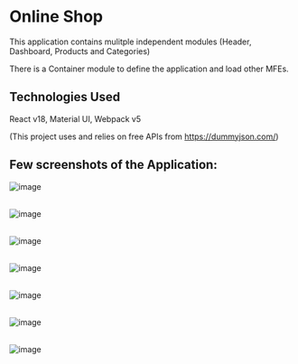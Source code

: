 # Online Shop

This application contains mulitple independent modules (Header, Dashboard, Products and Categories)

There is a Container module to define the application and load other MFEs.

## Technologies Used
React v18, Material UI, Webpack v5

(This project uses and relies on free APIs from https://dummyjson.com/)

## Few screenshots of the Application:

![image](https://github.com/aanchal-fatwani/online-shop/assets/63228776/46faf82e-e983-477b-a1f9-49cd2224e741)
<br/>
<br/>

![image](https://github.com/aanchal-fatwani/online-shop/assets/63228776/6bf7b9c0-93a4-4c73-939c-8856587410e6)
<br/>
<br/>

![image](https://github.com/aanchal-fatwani/online-shop/assets/63228776/b1db1ea2-d775-42b9-9f3a-be232ddc2248)
<br/>
<br/>

![image](https://github.com/aanchal-fatwani/online-shop/assets/63228776/bd8b0363-5bf1-4fba-a0ba-f8a69286da39)
<br/>
<br/>

![image](https://github.com/aanchal-fatwani/online-shop/assets/63228776/cb9da356-840a-4caa-86bd-07448653013b)
<br/>
<br/>

![image](https://github.com/aanchal-fatwani/online-shop/assets/63228776/ff9cee2d-e578-4a6b-8fd3-87447feaf888)
<br/>
<br/>

![image](https://github.com/aanchal-fatwani/online-shop/assets/63228776/48d3842c-3c13-496e-bafa-7d0daf0657fd)

